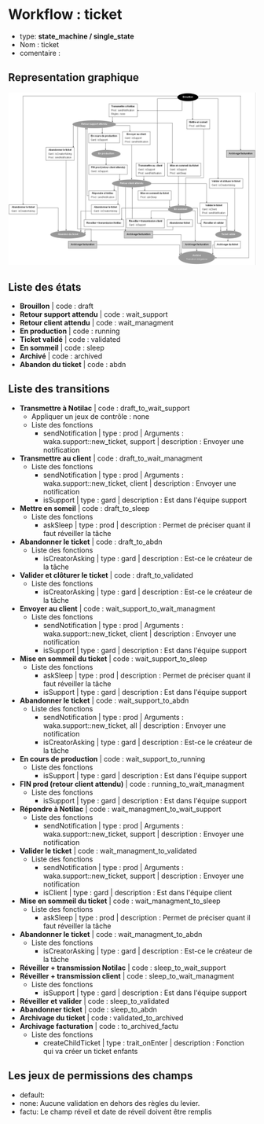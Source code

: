 # Workflow : **ticket**
* type: **state_machine / single_state**
* Nom : ticket
* comentaire : 

## Representation graphique
![](../assets/docs_images/ticket_tb.jpeg)

## Liste des états
* **Brouillon** | code : draft
* **Retour support attendu** | code : wait_support
* **Retour client attendu** | code : wait_managment
* **En production** | code : running
* **Ticket validé** | code : validated
* **En sommeil** | code : sleep
* **Archivé** | code : archived
* **Abandon du ticket** | code : abdn

## Liste des transitions
* **Transmettre à Notilac** | code : draft_to_wait_support
    * Appliquer un jeux de contrôle : none
    * Liste des fonctions 
        *  sendNotification | type : prod  |  Arguments : waka.support::new_ticket, support  | description : Envoyer une notification
* **Transmettre au  client** | code : draft_to_wait_managment
    * Liste des fonctions 
        *  sendNotification | type : prod  |  Arguments : waka.support::new_ticket, client  | description : Envoyer une notification
        *  isSupport | type : gard  | description : Est dans l&#039;équipe support
* **Mettre en someil** | code : draft_to_sleep
    * Liste des fonctions 
        *  askSleep | type : prod  | description : Permet de préciser quant il faut réveiller la tâche
* **Abandonner le ticket** | code : draft_to_abdn
    * Liste des fonctions 
        *  isCreatorAsking | type : gard  | description : Est-ce le créateur de la tâche
* **Valider et clôturer le ticket** | code : draft_to_validated
    * Liste des fonctions 
        *  isCreatorAsking | type : gard  | description : Est-ce le créateur de la tâche
* **Envoyer au client** | code : wait_support_to_wait_managment
    * Liste des fonctions 
        *  sendNotification | type : prod  |  Arguments : waka.support::new_ticket, client  | description : Envoyer une notification
        *  isSupport | type : gard  | description : Est dans l&#039;équipe support
* **Mise en sommeil du ticket** | code : wait_support_to_sleep
    * Liste des fonctions 
        *  askSleep | type : prod  | description : Permet de préciser quant il faut réveiller la tâche
        *  isSupport | type : gard  | description : Est dans l&#039;équipe support
* **Abandonner le ticket** | code : wait_support_to_abdn
    * Liste des fonctions 
        *  sendNotification | type : prod  |  Arguments : waka.support::new_ticket, all  | description : Envoyer une notification
        *  isCreatorAsking | type : gard  | description : Est-ce le créateur de la tâche
* **En cours de production** | code : wait_support_to_running
    * Liste des fonctions 
        *  isSupport | type : gard  | description : Est dans l&#039;équipe support
* **FIN prod (retour client attendu)** | code : running_to_wait_managment
    * Liste des fonctions 
        *  isSupport | type : gard  | description : Est dans l&#039;équipe support
* **Répondre à Notilac** | code : wait_managment_to_wait_support
    * Liste des fonctions 
        *  sendNotification | type : prod  |  Arguments : waka.support::new_ticket, support  | description : Envoyer une notification
* **Valider le ticket** | code : wait_managment_to_validated
    * Liste des fonctions 
        *  sendNotification | type : prod  |  Arguments : waka.support::new_ticket, support  | description : Envoyer une notification
        *  isClient | type : gard  | description : Est dans l&#039;équipe client
* **Mise en sommeil du ticket** | code : wait_managment_to_sleep
    * Liste des fonctions 
        *  askSleep | type : prod  | description : Permet de préciser quant il faut réveiller la tâche
* **Abandonner le ticket** | code : wait_managment_to_abdn
    * Liste des fonctions 
        *  isCreatorAsking | type : gard  | description : Est-ce le créateur de la tâche
* **Réveiller + transmission Notilac** | code : sleep_to_wait_support
* **Réveiller + transmission client** | code : sleep_to_wait_managment
    * Liste des fonctions 
        *  isSupport | type : gard  | description : Est dans l&#039;équipe support
* **Réveiller et valider** | code : sleep_to_validated
* **Abandonner ticket** | code : sleep_to_abdn
* **Archivage du ticket** | code : validated_to_archived
* **Archivage facturation** | code : to_archived_factu
    * Liste des fonctions 
        *  createChildTicket | type : trait_onEnter  | description : Fonction qui va créer un ticket enfants

## Les jeux de permissions des champs
* default: 
* none: Aucune validation en dehors des règles du levier.
* factu: Le champ réveil et date de réveil doivent être remplis
